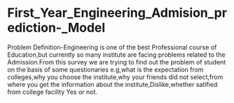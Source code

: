 # First_Year_Engineering_Admision_prediction-_Model
Problem Definition-Engineering is one of the best Professional course of Education,but currently so many institute are facing problems related to the Admission.From this survey we are trying to find out the problem of student on the basis of some questionaries e.g,what is the expectation from colleges,why you choose the institute,why your friends did not select,from where you get the information about the institute,Dislike,whether satified from college facility Yes or not.
